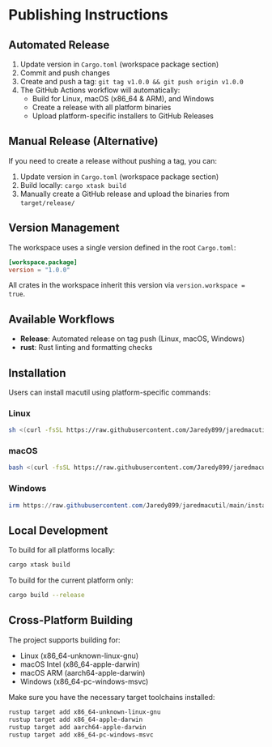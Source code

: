 # Publishing Instructions

## Automated Release

1. Update version in `Cargo.toml` (workspace package section)
2. Commit and push changes
3. Create and push a tag: `git tag v1.0.0 && git push origin v1.0.0`
4. The GitHub Actions workflow will automatically:
   - Build for Linux, macOS (x86_64 & ARM), and Windows
   - Create a release with all platform binaries
   - Upload platform-specific installers to GitHub Releases

## Manual Release (Alternative)

If you need to create a release without pushing a tag, you can:

1. Update version in `Cargo.toml` (workspace package section)
2. Build locally: `cargo xtask build`
3. Manually create a GitHub release and upload the binaries from `target/release/`

## Version Management

The workspace uses a single version defined in the root `Cargo.toml`:

```toml
[workspace.package]
version = "1.0.0"
```

All crates in the workspace inherit this version via `version.workspace = true`.

## Available Workflows

- **Release**: Automated release on tag push (Linux, macOS, Windows)
- **rust**: Rust linting and formatting checks

## Installation

Users can install macutil using platform-specific commands:

### Linux
```bash
sh <(curl -fsSL https://raw.githubusercontent.com/Jaredy899/jaredmacutil/main/install-linux.sh)
```

### macOS
```bash
bash <(curl -fsSL https://raw.githubusercontent.com/Jaredy899/jaredmacutil/main/install-macos.sh)
```

### Windows
```powershell
irm https://raw.githubusercontent.com/Jaredy899/jaredmacutil/main/install-windows.ps1 | iex
```

## Local Development

To build for all platforms locally:
```bash
cargo xtask build
```

To build for the current platform only:
```bash
cargo build --release
```

## Cross-Platform Building

The project supports building for:
- Linux (x86_64-unknown-linux-gnu)
- macOS Intel (x86_64-apple-darwin)
- macOS ARM (aarch64-apple-darwin)
- Windows (x86_64-pc-windows-msvc)

Make sure you have the necessary target toolchains installed:
```bash
rustup target add x86_64-unknown-linux-gnu
rustup target add x86_64-apple-darwin
rustup target add aarch64-apple-darwin
rustup target add x86_64-pc-windows-msvc
```
